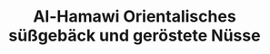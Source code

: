 ---
title: "Al-Hamawi Orientalisches süßgebäck und geröstete Nüsse"
url: /euskirchen/al-hamawi-orientalisches-suessgebaeck-und-geroestete-nuesse/
shop: Süßwaren
---